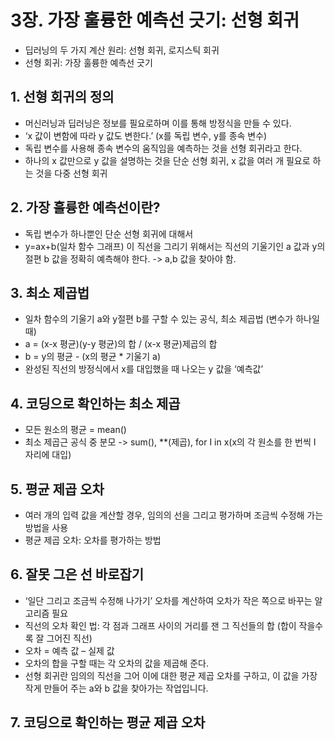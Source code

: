 # 3장. 가장 훌륭한 예측선 긋기: 선형 회귀
- 딥러닝의 두 가지 계산 원리: 선형 회귀, 로지스틱 회귀
- 선형 회귀: 가장 훌륭한 예측선 긋기

## 1. 선형 회귀의 정의
- 머신러닝과 딥러닝은 정보를 필요로하며 이를 통해 방정식을 만들 수 있다.
- ‘x 값이 변함에 따라 y 값도 변한다.’ (x를 독립 변수, y를 종속 변수)
- 독립 변수를 사용해 종속 변수의 움직임을 예측하는 것을 선형 회귀라고 한다.
- 하나의 x 값만으로 y 값을 설명하는 것을 단순 선형 회귀, x 값을 여러 개 필요로 하는 것을 다중 선형 회귀

## 2. 가장 훌륭한 예측선이란?
- 독립 변수가 하나뿐인 단순 선형 회귀에 대해서
- y=ax+b(일차 함수 그래프) 이 직선을 그리기 위해서는 직선의 기울기인 a 값과 y의 절편 b 값을 정확히 예측해야 한다. -> a,b 값을 찾아야 함.

## 3. 최소 제곱법
- 일차 함수의 기울기 a와 y절편 b를 구할 수 있는 공식, 최소 제곱법 (변수가 하나일 때)
- a = (x-x 평균)(y-y 평균)의 합 / (x-x 평균)제곱의 합
- b = y의 평균 - (x의 평균 * 기울기 a)
- 완성된 직선의 방정식에서 x를 대입했을 때 나오는 y 값을 ‘예측값’

## 4. 코딩으로 확인하는 최소 제곱
- 모든 원소의 평균 = mean()
- 최소 제곱근 공식 중 분모 -> sum(), **(제곱), for I in x(x의 각 원소를 한 번씩 I 자리에 대입)

## 5. 평균 제곱 오차
- 여러 개의 입력 값을 계산할 경우, 임의의 선을 그리고 평가하며 조금씩 수정해 가는 방법을 사용
- 평균 제곱 오차: 오차를 평가하는 방법

## 6. 잘못 그은 선 바로잡기
- ‘일단 그리고 조금씩 수정해 나가기’ 오차를 계산하여 오차가 작은 쪽으로 바꾸는 알고리즘 필요
- 직선의 오차 확인 법: 각 점과 그래프 사이의 거리를 잰 그 직선들의 합 (합이 작을수록 잘 그어진 직선)
- 오차 = 예측 값 – 실제 값
- 오차의 합을 구할 때는 각 오차의 값을 제곱해 준다.
- 선형 회귀란 임의의 직선을 그어 이에 대한 평균 제곱 오차를 구하고, 이 값을 가장 작게 만들어 주는 a와 b 값을 찾아가는 작업입니다.

## 7. 코딩으로 확인하는 평균 제곱 오차
